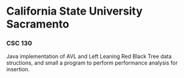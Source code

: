 # California State University Sacramento
### CSC 130

Java implementation of AVL and Left Leaning Red Black Tree data structions, and small a program to perform performance analysis for insertion. 

